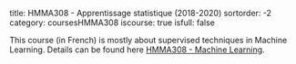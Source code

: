 title: HMMA308 - Apprentissage statistique (2018-2020)
sortorder: -2
category: coursesHMMA308
iscourse: true
isfull: false


This course (in French) is mostly about supervised techniques in Machine Learning. Details can be found here [HMMA308 - Machine Learning](HMMA308.html).
